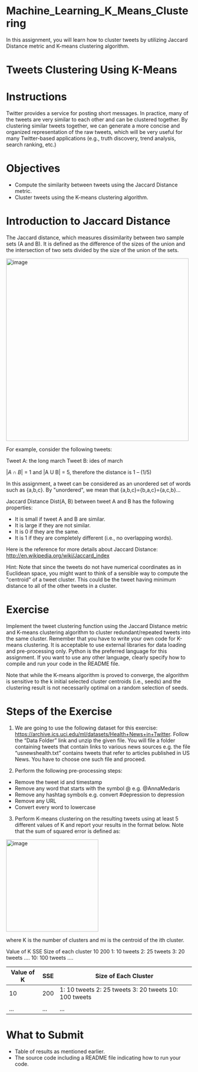 # Machine_Learning_K_Means_Clustering
In this assignment, you will learn how to cluster tweets by utilizing Jaccard Distance metric and K-means clustering algorithm.

# Tweets Clustering Using K-Means

# Instructions
Twitter provides a service for posting short messages. In practice, many of the tweets are very similar to each other and can be clustered together. By clustering similar tweets together, we can generate a more concise and organized representation of the raw tweets, which will be very useful for many Twitter-based applications (e.g., truth discovery, trend analysis, search ranking, etc.)

# Objectives
- Compute the similarity between tweets using the Jaccard Distance metric.
- Cluster tweets using the K-means clustering algorithm.

# Introduction to Jaccard Distance
The Jaccard distance, which measures dissimilarity between two sample sets (A and B). It is defined as the difference of the sizes of the union and the intersection of two sets divided by the size of the union of the sets.

<img width="495" alt="image" src="https://user-images.githubusercontent.com/66005722/166745524-5bee2f05-4ffa-4f27-9200-22d7726aa7e1.png">

For example, consider the following tweets:

Tweet A: the long march
Tweet B: ides of march

|$A \cap B$| = 1 and |A U B| = 5, therefore the distance is 1 – (1/5)

In this assignment, a tweet can be considered as an unordered set of words such as {a,b,c}. By "unordered", we mean that {a,b,c}={b,a,c}={a,c,b}...

Jaccard Distance Dist(A, B) between tweet A and B has the following properties:
- It is small if tweet A and B are similar.
- It is large if they are not similar.
- It is 0 if they are the same.
- It is 1 if they are completely different (i.e., no overlapping words).

Here is the reference for more details about Jaccard Distance: http://en.wikipedia.org/wiki/Jaccard_index

Hint: Note that since the tweets do not have numerical coordinates as in Euclidean space, you might want to think of a sensible way to compute the "centroid" of a tweet cluster. This could be the tweet having minimum distance to all of the other tweets in a cluster.

# Exercise
Implement the tweet clustering function using the Jaccard Distance metric and K-means clustering algorithm to cluster redundant/repeated tweets into the same cluster. Remember that you have to write your own code for K-means clustering. It is acceptable to use external libraries for data loading and pre-processing only. Python is the preferred language for this assignment. If you want to use any other language, clearly specify how to compile and run your code in the README file.

Note that while the K-means algorithm is proved to converge, the algorithm is sensitive to the k initial selected cluster centroids (i.e., seeds) and the clustering result is not necessarily optimal on a random selection of seeds.

# Steps of the Exercise
1. We are going to use the following dataset for this exercise: https://archive.ics.uci.edu/ml/datasets/Health+News+in+Twitter. Follow the “Data Folder” link and unzip the given file. You will file a folder containing tweets that contain links to various news sources e.g. the file “usnewshealth.txt” contains tweets that refer to articles published in US News. You have to choose one such file and proceed.

2. Perform the following pre-processing steps:
  - Remove the tweet id and timestamp
  - Remove any word that starts with the symbol @ e.g. @AnnaMedaris
  - Remove any hashtag symbols e.g. convert #depression to depression
  - Remove any URL
  - Convert every word to lowercase 

3. Perform K-means clustering on the resulting tweets using at least 5 different values of K and report your results in the format below. Note that the sum of squared error is defined as:

<img width="250" alt="image" src="https://user-images.githubusercontent.com/66005722/166746515-2af3e772-8b61-4a22-9487-8a0b9859dbe5.png">

where K is the number of clusters and mi is the centroid of the ith cluster.

Value of
K
SSE Size of each cluster
10 200 1: 10 tweets
2: 25 tweets
3: 20 tweets
….
10: 100 tweets
….

| Value of K | SSE | Size of Each Cluster |
| --------------- | --------------- | --------------- |
| 10 | 200 | 1: 10 tweets 2: 25 tweets 3: 20 tweets 10: 100 tweets |       
|  |  |  |
| ... | ... | ... |

# What to Submit
- Table of results as mentioned earlier.
- The source code including a README file indicating how to run your code.
